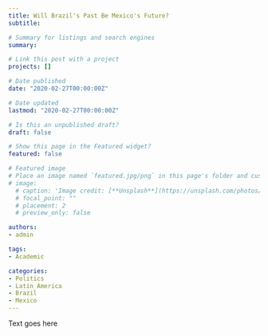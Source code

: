 ```yaml
---
title: Will Brazil's Past Be Mexico's Future?
subtitle:

# Summary for listings and search engines
summary:

# Link this post with a project
projects: []

# Date published
date: "2020-02-27T00:00:00Z"

# Date updated
lastmod: "2020-02-27T00:00:00Z"

# Is this an unpublished draft?
draft: false

# Show this page in the Featured widget?
featured: false

# Featured image
# Place an image named `featured.jpg/png` in this page's folder and customize its options here.
# image:
  # caption: 'Image credit: [**Unsplash**](https://unsplash.com/photos/CpkOjOcXdUY)'
  # focal_point: ""
  # placement: 2
  # preview_only: false

authors:
- admin

tags:
- Academic

categories:
- Politics
- Latin America
- Brazil
- Mexico
---
```

Text goes here
